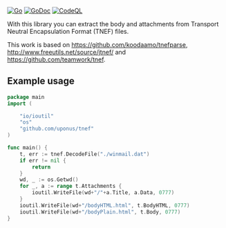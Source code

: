 [![Go](https://github.com/uponus/tnef/actions/workflows/go.yml/badge.svg)](https://github.com/uponus/tnef/actions/workflows/go.yml)
[![GoDoc](https://godoc.org/github.com/uponus/tnef?status.svg)](https://godoc.org/github.com/uponus/tnef)
[![CodeQL](https://github.com/uponus/tnef/actions/workflows/codeql-analysis.yml/badge.svg)](https://github.com/uponus/tnef/actions/workflows/codeql-analysis.yml)

With this library you can extract the body and attachments from Transport
Neutral Encapsulation Format (TNEF) files.

This work is based on https://github.com/koodaamo/tnefparse,
http://www.freeutils.net/source/jtnef/ and https://github.com/teamwork/tnef.

## Example usage

```go
package main
import (

	"io/ioutil"
	"os"
	"github.com/uponus/tnef"
)

func main() {
	t, err := tnef.DecodeFile("./winmail.dat")
	if err != nil {
		return
	}
	wd, _ := os.Getwd()
	for _, a := range t.Attachments {
		ioutil.WriteFile(wd+"/"+a.Title, a.Data, 0777)
	}
	ioutil.WriteFile(wd+"/bodyHTML.html", t.BodyHTML, 0777)
	ioutil.WriteFile(wd+"/bodyPlain.html", t.Body, 0777)
}
```

